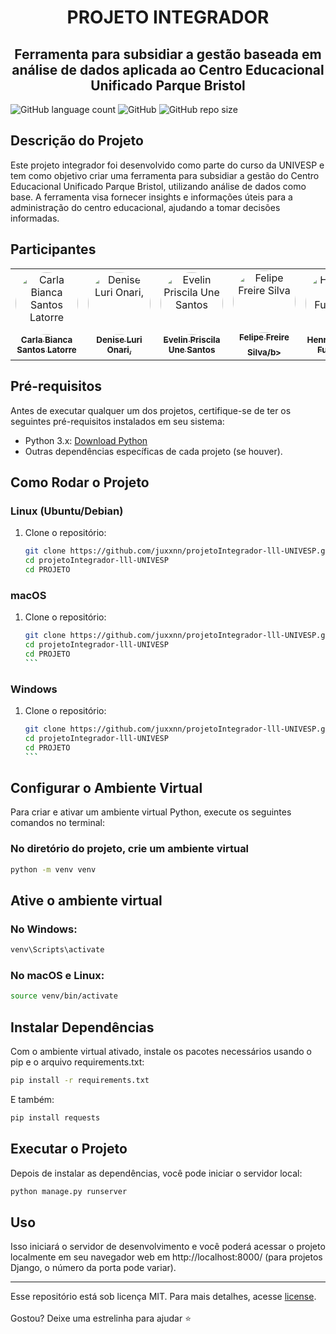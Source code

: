 <h1 align='center'>PROJETO INTEGRADOR</h1>
<h2 align='center'>Ferramenta para subsidiar a gestão baseada em análise de dados aplicada ao Centro Educacional Unificado Parque Bristol</h2>

![GitHub language count](https://img.shields.io/github/languages/count/juxxnn/projetoIntegrador-lll-UNIVESP)
![GitHub](https://img.shields.io/github/license/juxxnn/projetoIntegrador-lll-UNIVESP)
![GitHub repo size](https://img.shields.io/github/repo-size/juxxnn/projetoIntegrador-lll-UNIVESP)


## Descrição do Projeto
Este projeto integrador foi desenvolvido como parte do curso da UNIVESP e tem como objetivo criar uma ferramenta para subsidiar a gestão do Centro Educacional Unificado Parque Bristol, utilizando análise de dados como base. A ferramenta visa fornecer insights e informações úteis para a administração do centro educacional, ajudando a tomar decisões informadas.

## Participantes

<table>
<tr>
<td align="center"><a href="https://github.com/carla-latorre"><img style="border-radius: 50%;" src="https://github.com/carla-latorre.png" width="100px;" alt="Carla Bianca Santos Latorre"/><br /><sub><b>Carla Bianca Santos Latorre</b></sub></a><br/></td>
<td align="center"><a href="https://github.com/DeniseLuri"><img style="border-radius: 50%;" src="https://github.com/DeniseLuri.png" width="100px;" alt="Denise Luri Onari,"/><br /><sub><b>Denise Luri Onari,</b></sub></a><br/></td> 
<td align="center"><a href="https://github.com/"><img style="border-radius: 50%;" src="https://github.com/.png" width="100px;" alt="Evelin Priscila Une Santos"/><br /><sub><b>Evelin Priscila Une Santos</b></sub></a><br/></td> 
<td align="center"><a href="https://github.com/"><img style="border-radius: 50%;" src="https://github.com/.png" width="100px;" alt="Felipe Freire Silva"/><br /><sub><b>Felipe Freire Silva/b></sub></a><br/></td>
 <td align="center"><a href="https://github.com/"><img style="border-radius: 50%;" src="https://github.com/.png" width="100px;" alt="Henrique Seiki Fukuzaki,"/><br /><sub><b>Henrique Seiki Fukuzaki,</b></sub></a><br/></td>
<td align="center"><a href="https://github.com/juxxnn"><img style="border-radius: 50%;" src="https://github.com/juxxnn.png" width="100px;" alt="Juliana Silva"/><br /><sub><b>Juliana Silva</b></sub></a><br/></td> 
 <td align="center"><a href="https://github.com/"><img style="border-radius: 50%;" src="https://github.com/.png" width="100px;" alt="Paulo Ney Ferreira Vieira"/><br /><sub><b>Paulo Ney Ferreira Vieira</b></sub></a><br/></td>
 <td align="center"><a href="https://github.com/"><img style="border-radius: 50%;" src="https://github.com/.png" width="100px;" alt="Yves Danillo Bocutti"/><br /><sub><b>Yves Danillo Bocutti</b></sub></a><br/></td>
  
</table>

## Pré-requisitos

Antes de executar qualquer um dos projetos, certifique-se de ter os seguintes pré-requisitos instalados em seu sistema:

- Python 3.x: [Download Python](https://www.python.org/downloads/)
- Outras dependências específicas de cada projeto (se houver).

## Como Rodar o Projeto

### Linux (Ubuntu/Debian)

1. Clone o repositório:

   ```bash
   git clone https://github.com/juxxnn/projetoIntegrador-lll-UNIVESP.git
   cd projetoIntegrador-lll-UNIVESP
   cd PROJETO
   ```

### macOS

1. Clone o repositório:

   ````bash
   git clone https://github.com/juxxnn/projetoIntegrador-lll-UNIVESP.git
   cd projetoIntegrador-lll-UNIVESP
   cd PROJETO
   ```

### Windows

1. Clone o repositório:

   ````bash
   git clone https://github.com/juxxnn/projetoIntegrador-lll-UNIVESP.git
   cd projetoIntegrador-lll-UNIVESP
   cd PROJETO
   ```

## Configurar o Ambiente Virtual

Para criar e ativar um ambiente virtual Python, execute os seguintes comandos no terminal:

### No diretório do projeto, crie um ambiente virtual

   ```bash
   python -m venv venv

   ```

## Ative o ambiente virtual
### No Windows:

   ```bash
   venv\Scripts\activate

   ```
### No macOS e Linux:

   ```bash
   source venv/bin/activate

   ```


## Instalar Dependências
Com o ambiente virtual ativado, instale os pacotes necessários usando o pip e o arquivo requirements.txt:

   ```bash
   pip install -r requirements.txt

   ```

E também: 

   ```bash
   pip install requests

   ```


## Executar o Projeto
Depois de instalar as dependências, você pode iniciar o servidor local:

   ```bash
   python manage.py runserver

   ```

## Uso

Isso iniciará o servidor de desenvolvimento e você poderá acessar o projeto localmente em seu navegador web em http://localhost:8000/ (para projetos Django, o número da porta pode variar).

-------------------
Esse repositório está sob licença MIT. Para mais detalhes, acesse <a href="https://github.com/juxxnn/projetoIntegrador-lll-UNIVESP/blob/main/LICENSE">license</a>.
<br>
<br>
Gostou? Deixe uma estrelinha para ajudar ⭐

